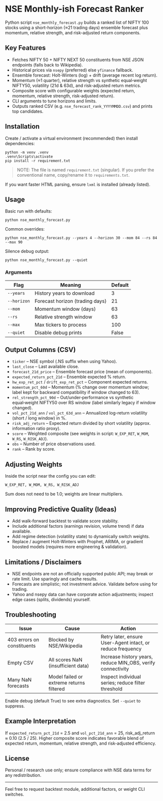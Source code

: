 # NSE Monthly-ish Forecast Ranker

Python script `nse_monthly_forecast.py` builds a ranked list of NIFTY 100 stocks using a short-horizon (≈21 trading days) ensemble forecast plus momentum, relative strength, and risk-adjusted return components.

## Key Features
- Fetches NIFTY 50 + NIFTY NEXT 50 constituents from NSE JSON endpoints (falls back to Wikipedia).
- Historical prices via `nsepy` (preferred) else `yfinance` fallback.
- Ensemble forecast: Holt-Winters (log) + drift (average recent log return).
- Momentum (≈1 quarter), relative strength vs synthetic equal‑weight NIFTY50, volatility (21d & 63d), and risk-adjusted return metrics.
- Composite score with configurable weights (expected return, momentum, relative strength, risk-adjusted return).
- CLI arguments to tune horizons and limits.
- Outputs ranked CSV (e.g. `nse_forecast_rank_YYYYMMDD.csv`) and prints top candidates.

## Installation
Create / activate a virtual environment (recommended) then install dependencies:

```
python -m venv .venv
.venv\Scripts\activate
pip install -r requirement.txt
```
> NOTE: The file is named `requirement.txt` (singular). If you prefer the conventional name, copy/rename it to `requirements.txt`.

If you want faster HTML parsing, ensure `lxml` is installed (already listed).

## Usage
Basic run with defaults:
```
python nse_monthly_forecast.py
```
Common overrides:
```
python nse_monthly_forecast.py --years 4 --horizon 30 --mom 84 --rs 84 --max 90
```
Silence debug output:
```
python nse_monthly_forecast.py --quiet
```
### Arguments
| Flag | Meaning | Default |
|------|---------|---------|
| `--years` | History years to download | 3 |
| `--horizon` | Forecast horizon (trading days) | 21 |
| `--mom` | Momentum window (days) | 63 |
| `--rs` | Relative strength window | 63 |
| `--max` | Max tickers to process | 100 |
| `--quiet` | Disable debug prints | False |

## Output Columns (CSV)
- `ticker` – NSE symbol (.NS suffix when using Yahoo).
- `last_close` – Last available close.
- `forecast_21d_price` – Ensemble forecast price (mean of components).
- `expected_return_pct_21d` – Ensemble expected % return.
- `hw_exp_ret_pct` / `drift_exp_ret_pct` – Component expected returns.
- `momentum_pct_60d` – Momentum (% change over momentum window; label kept for backward compatibility if window changed to 63).
- `rel_strength_pct_90d` – Out/under‑performance vs synthetic equal‑weight NIFTY50 over RS window (label similarly legacy if window changed).
- `vol_pct_21d_ann` / `vol_pct_63d_ann` – Annualized log-return volatility (short / long window) in %.
- `risk_adj_return` – Expected return divided by short volatility (approx. information ratio proxy).
- `score` – Weighted composite (see weights in script: `W_EXP_RET`, `W_MOM`, `W_RS`, `W_RISK_ADJ`).
- `obs` – Number of price observations used.
- `rank` – Rank by score.

## Adjusting Weights
Inside the script near the config you can edit:
```
W_EXP_RET, W_MOM, W_RS, W_RISK_ADJ
```
Sum does not need to be 1.0; weights are linear multipliers.

## Improving Predictive Quality (Ideas)
- Add walk‑forward backtest to validate score stability.
- Include additional factors (earnings revision, volume trend) if data available.
- Add regime detection (volatility state) to dynamically switch weights.
- Replace / augment Holt‑Winters with Prophet, ARIMA, or gradient boosted models (requires more engineering & validation).

## Limitations / Disclaimers
- NSE endpoints are not an officially supported public API; may break or rate limit. Use sparingly and cache results.
- Forecasts are simplistic; not investment advice. Validate before using for trading.
- Yahoo and nsepy data can have corporate action adjustments; inspect edge cases (splits, dividends) yourself.

## Troubleshooting
| Issue | Cause | Action |
|-------|-------|--------|
| 403 errors on constituents | Blocked by NSE/Wikipedia | Retry later, ensure User-Agent intact, or reduce frequency |
| Empty CSV | All scores NaN (insufficient data) | Increase history years, reduce MIN_OBS, verify connectivity |
| Many NaN forecasts | Model failed or extreme returns filtered | Inspect individual series; reduce filter threshold |

Enable debug (default True) to see extra diagnostics. Set `--quiet` to suppress.

## Example Interpretation
If `expected_return_pct_21d` = 2.5 and `vol_pct_21d_ann` = 25, risk_adj_return ≈ 0.10 (2.5 / 25). Higher composite score indicates favorable blend of expected return, momentum, relative strength, and risk-adjusted efficiency.

## License
Personal / research use only; ensure compliance with NSE data terms for any redistribution.

---
Feel free to request backtest module, additional factors, or weight CLI switches.
